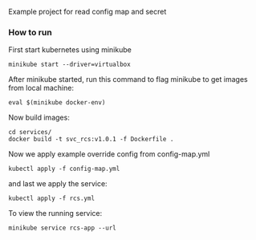 Example project for read config map and secret

### How to run  

First start kubernetes using minikube

```
minikube start --driver=virtualbox
```

After minikube started, run this command to flag minikube to get images from local machine:

```
eval $(minikube docker-env)
```

Now build images:

```
cd services/
docker build -t svc_rcs:v1.0.1 -f Dockerfile . 
```

Now we apply example override config from config-map.yml

```
kubectl apply -f config-map.yml
```

and last we apply the service:

```
kubectl apply -f rcs.yml
```

To view the running service:

```
minikube service rcs-app --url
```
